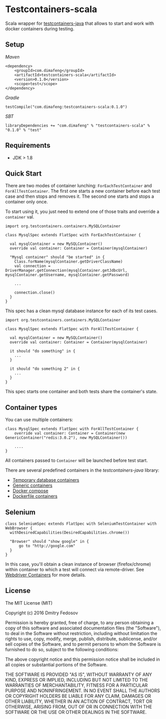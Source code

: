 Testcontainers-scala
====================
Scala wrapper for [testcontainers-java](https://github.com/testcontainers/testcontainers-java) that
allows to start and work with docker containers during testing.

Setup
-----

*Maven*

```
<dependency>
    <groupId>com.dimafeng</groupId>
    <artifactId>testcontainers-scala</artifactId>
    <version>0.1.0</version>
    <scope>test</scope>
</dependency>

```

*Gradle*

```
testCompile("com.dimafeng:testcontainers-scala:0.1.0")
```

*SBT*

```
libraryDependencies += "com.dimafeng" % "testcontainers-scala" % "0.1.0" % "test"
```

Requirements
------------

* JDK > 1.8

Quick Start
-----------

There are two modes of container lunching: `ForEachTestContainer` and `ForAllTestContainer`.
The first one starts a new container before each test case and then stops and removes it. The second one
 starts and stops a container only once.

 To start using it, you just need to extend one of those traits and override a `container` val.

 ```
 import org.testcontainers.containers.MySQLContainer

 class MysqlSpec extends FlatSpec with ForEachTestContainer {

   val mysqlContainer = new MySQLContainer()
   override val container: Container = Container(mysqlContainer)

   "Mysql container" should "be started" in {
     Class.forName(mysqlContainer.getDriverClassName)
     val connection = DriverManager.getConnection(mysqlContainer.getJdbcUrl, mysqlContainer.getUsername, mysqlContainer.getPassword)

     ...

     connection.close()
   }
 }
 ```
 This spec has a clean mysql database instance for each of its test cases.

  ```
  import org.testcontainers.containers.MySQLContainer

  class MysqlSpec extends FlatSpec with ForAllTestContainer {

    val mysqlContainer = new MySQLContainer()
    override val container: Container = Container(mysqlContainer)

    it should "do something" in {
      ...
    }

    it should "do something 2" in {
      ...
    }
  }
  ```

  This spec starts one container and both tests share the container's state.


Container types
---------------

You can use multiple containers:

```
class MysqlSpec extends FlatSpec with ForAllTestContainer {
    override val container: Container = Container(new GenericContainer("redis:3.0.2"), new MySQLContainer())

    ....
}
```
All containers passed to `Container` will be launched before test start.

There are several predefined containers in the *testcontainers-java* library:

* [Temporary database containers](http://testcontainers.viewdocs.io/testcontainers-java/usage/database_containers/)
* [Generic containers](http://testcontainers.viewdocs.io/testcontainers-java/usage/generic_containers/)
* [Docker compose](http://testcontainers.viewdocs.io/testcontainers-java/usage/docker_compose/)
* [Dockerfile containers](http://testcontainers.viewdocs.io/testcontainers-java/usage/dockerfile/)

Selenium
--------

```
class SeleniumSpec extends FlatSpec with SeleniumTestContainer with WebBrowser {
  withDesiredCapabilities(DesiredCapabilities.chrome())

  "Browser" should "show google" in {
      go to "http://google.com"
  }
}

```

In this case, you'll obtain a clean instance of browser (firefox/chrome) within container to which
a test will connect via remote-driver. See [Webdriver Containers](http://testcontainers.viewdocs.io/testcontainers-java/usage/webdriver_containers/)
for more details.


License
-------
The MIT License (MIT)

Copyright (c) 2016 Dmitry Fedosov

Permission is hereby granted, free of charge, to any person obtaining a copy of this software and associated
documentation files (the "Software"), to deal in the Software without restriction, including without limitation the
rights to use, copy, modify, merge, publish, distribute, sublicense, and/or sell copies of the Software, and to permit
persons to whom the Software is furnished to do so, subject to the following conditions:

The above copyright notice and this permission notice shall be included in all copies or substantial portions of the
Software.

THE SOFTWARE IS PROVIDED "AS IS", WITHOUT WARRANTY OF ANY KIND, EXPRESS OR IMPLIED, INCLUDING BUT NOT LIMITED TO THE
WARRANTIES OF MERCHANTABILITY, FITNESS FOR A PARTICULAR PURPOSE AND NONINFRINGEMENT. IN NO EVENT SHALL THE AUTHORS OR
COPYRIGHT HOLDERS BE LIABLE FOR ANY CLAIM, DAMAGES OR OTHER LIABILITY, WHETHER IN AN ACTION OF CONTRACT, TORT OR
OTHERWISE, ARISING FROM, OUT OF OR IN CONNECTION WITH THE SOFTWARE OR THE USE OR OTHER DEALINGS IN THE SOFTWARE.